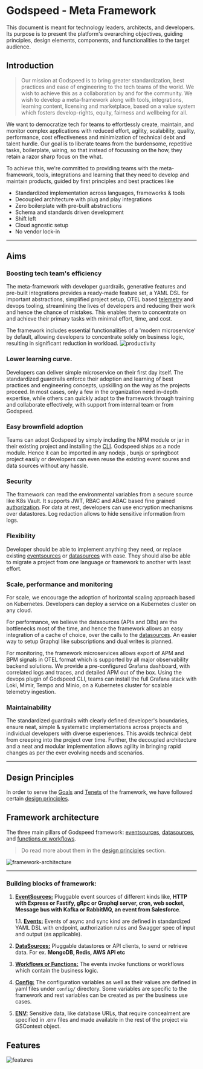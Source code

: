 # Godspeed - Meta Framework

This document is meant for technology leaders, architects, and developers. Its purpose is to present the platform's overarching objectives, guiding principles, design elements, components, and functionalities to the target audience.

## Introduction
> Our mission at Godspeed is to bring greater standardization, best practices and ease of engineering to the tech teams of the world. We wish to achieve this as a collaboration by and for the community.  We wish to develop a meta-framework along with tools, integrations, learning content, licensing and marketplace, based on a value system which fosters develop-rights, equity, fairness and wellbeing for all. 

We want to democratize tech for teams to effortlessly create, maintain, and monitor complex applications with reduced effort, agility, scalability, quality, performance, cost effectiveness and minimization of technical debt and talent hurdle. Our goal is to liberate teams from the burdensome, repetitive tasks, boilerplate, wiring, so that instead of focussing on the how, they retain a razor sharp focus on the what.

To achieve this, we're committed to providing teams with the meta-framework, tools, integrations and learning that they need to develop and maintain products, guided by first principles and best practices like
* Standardized implementation across languages, frameworks & tools
* Decoupled architecture with plug and play integrations
* Zero boilerplate with pre-built abstractions
* Schema and standards driven development
* Shift left
* Cloud agnostic setup
* No vendor lock-in

---

## Aims

### Boosting tech team's efficiency

The meta-framework with developer guardrails, generative features and pre-built integrations provides a ready-made feature set, a YAML DSL for important abstractions, simplified project setup, OTEL based [telemetry](/docs/microservices-framework/telemetry/overview.md) and devops tooling, streamlining the lives of developers and reducing their work and hence the chance of mistakes. This enables them to concentrate on and achieve their primary tasks with minimal effort, time, and cost.

The framework includes essential functionalities of a 'modern microservice' by default, allowing developers to concentrate solely on business logic, resulting in significant reduction in workload.
![productivity](/img/productivity.png)


### Lower learning curve.

Developers can deliver simple microservice on their first day itself. The standardized guardrails enforce their adoption and learning of best practices and engineering concepts, upskilling on the way as the projects proceed. In most cases, only a few in the organization need in-depth expertise, while others can quickly adapt to the framework through training and collaborate effectively, with support from internal team or from Godspeed.

### Easy brownfield adoption
Teams can adopt Godspeed by simply including the NPM module or jar in their existing project and installing the [CLI](/docs/microservices-framework/CLI.md). Godspeed ships as a node module. Hence it can be imported in any nodejs , bunjs or springboot project easily or developers can even reuse the existing event soures and data sources without any hassle.

### Security

The framework can read the environmental variables from a secure source like K8s Vault. It supports JWT, RBAC and ABAC based fine grained [authorization](/docs/microservices-framework/authentication/overview.md). For data at rest, developers can use encryption mechanisms over datastores. Log redaction allows to hide sensitive information from logs.

### Flexibility
Developer should be able to implement anything they need, or replace existing [eventsources](/docs/microservices-framework/event-sources/overview.md) or [datasources](/docs/microservices-framework/datasources/overview.md) with ease. They should also be able to migrate a project from one language or framework to another with least effort.

### Scale, performance and monitoring
For scale, we encourage the adoption of horizontal scaling approach based on Kubernetes. Developers can deploy a service on a Kubernetes cluster on any cloud.

For performance, we believe the datasources (APIs and DBs) are the bottlenecks most of the time, and hence the framework allows an easy integration of a cache of choice, over the calls to the [datasources](/docs/microservices-framework/datasources/overview.md). An easier way to setup Graphql like subscriptions and dual writes is planned.

For monitoring, the framework microservices allows export of APM and BPM signals in OTEL format which is supported by all major observability backend solutions. We provide a pre-configured Grafana dashboard, with correlated logs and traces, and detailed APM out of the box. Using the devops plugin of Godspeed CLI, teams can install the full Grafana stack with Loki, Mimir, Tempo and Minio, on a Kubernetes cluster for scalable telemetry ingestion.

### Maintainability
The standardized guardrails with clearly defined developer's boundaries, ensure neat, simple & systematic implementations across projects and individual developers with diverse experiences. This avoids technical debt from creeping into the project over time. Further, the decoupled architecture and a neat and modular implementation allows agility in bringing rapid changes as per the ever evolving needs and scenarios.






---

## Design Principles

In order to serve the [Goals](#aims) and [Tenets](/docs/microservices-framework/introduction/tenets.md) of the framework, we have followed certain [design principles](/docs/microservices-framework/introduction/design-principles.md).

## Framework architecture

The three main pillars of Godspeed framework: [eventsources](/docs/microservices-framework/event-sources/overview.md), [datasources](/docs/microservices-framework/datasources/overview.md), and [functions or workflows](/docs/microservices-framework/workflows/overview.md). 

> Do read more about them in the [design principles](/docs/microservices-framework/introduction/design-principles.md) section.

![framework-architecture](/img/framework-architecture.png)

---

### Building blocks of framework:

1. [**EventSources:**](/docs/microservices-framework/event-sources/overview.md) Pluggable event sources of different kinds like, **HTTP with Express or Fastify, gRpc or Graphql server, cron, web socket, Message bus with Kafka or RabbitMQ, an event from Salesforce**.

    1.1. [**Events:**](/docs/microservices-framework/event-sources/overview.md) Events of async and sync kind are defined in standardized YAML DSL with endpoint, authorization rules and Swagger spec of input and output (as applicable). 

2. [**DataSources:**](/docs/microservices-framework/datasources/overview.md) Pluggable datastores or API clients, to send or retrieve data. For ex. **MongoDB, Redis, AWS API etc**

3. [**Workflows or Functions:**](/docs/microservices-framework/workflows/overview.md) The events invoke functions or workflows which contain the business logic.

4. [**Config:**](/docs/microservices-framework/config-and-mappings/config.md) The configuration variables as well as their values are defined in yaml files under `config/` directory. Some variables are specific to the framework and rest variables can be created as per the business use cases.

5. [**ENV:**](/docs/microservices-framework/config-and-mappings/config.md#environment-variables) Sensitive data, like database URLs, that require concealment are specified in .env files and made available in the rest of the project via GSContext object.

## Features
![features](/img/features.png)